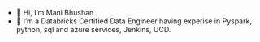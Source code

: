 - 👋 Hi, I’m Mani Bhushan
- 👀 I’m a Databricks Certified Data Engineer having experise in Pyspark, python, sql and azure services, Jenkins, UCD.
